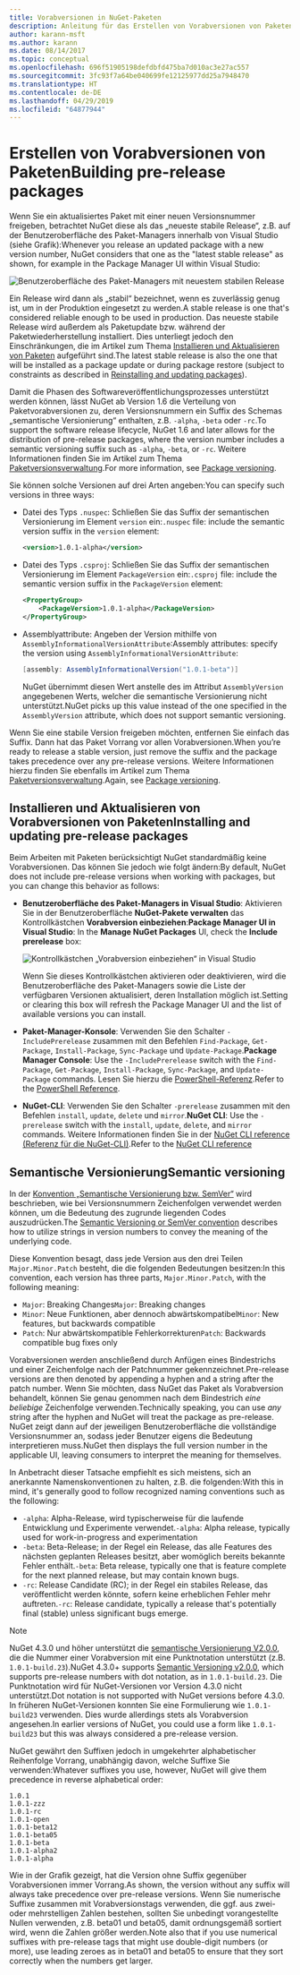 ```yaml
---
title: Vorabversionen in NuGet-Paketen
description: Anleitung für das Erstellen von Vorabversionen von Paketen
author: karann-msft
ms.author: karann
ms.date: 08/14/2017
ms.topic: conceptual
ms.openlocfilehash: 696f51905198defdbfd475ba7d010ac3e27ac557
ms.sourcegitcommit: 3fc93f7a64be040699fe12125977dd25a7948470
ms.translationtype: HT
ms.contentlocale: de-DE
ms.lasthandoff: 04/29/2019
ms.locfileid: "64877944"
---
```

# <a name="building-pre-release-packages"></a><span data-ttu-id="201dc-103">Erstellen von Vorabversionen von Paketen</span><span class="sxs-lookup"><span data-stu-id="201dc-103">Building pre-release packages</span></span>

<span data-ttu-id="201dc-104">Wenn Sie ein aktualisiertes Paket mit einer neuen Versionsnummer freigeben, betrachtet NuGet diese als das „neueste stabile Release“, z.B. auf der Benutzeroberfläche des Paket-Managers innerhalb von Visual Studio (siehe Grafik):</span><span class="sxs-lookup"><span data-stu-id="201dc-104">Whenever you release an updated package with a new version number, NuGet considers that one as the "latest stable release" as shown, for example in the Package Manager UI within Visual Studio:</span></span>

![Benutzeroberfläche des Paket-Managers mit neuestem stabilen Release](media/Prerelease_01-LatestStable.png)

<span data-ttu-id="201dc-106">Ein Release wird dann als „stabil“ bezeichnet, wenn es zuverlässig genug ist, um in der Produktion eingesetzt zu werden.</span><span class="sxs-lookup"><span data-stu-id="201dc-106">A stable release is one that's considered reliable enough to be used in production.</span></span> <span data-ttu-id="201dc-107">Das neueste stabile Release wird außerdem als Paketupdate bzw. während der Paketwiederherstellung installiert. Dies unterliegt jedoch den Einschränkungen, die im Artikel zum Thema [Installieren und Aktualisieren von Paketen](../consume-packages/reinstalling-and-updating-packages.md) aufgeführt sind.</span><span class="sxs-lookup"><span data-stu-id="201dc-107">The latest stable release is also the one that will be installed as a package update or during package restore (subject to constraints as described in [Reinstalling and updating packages](../consume-packages/reinstalling-and-updating-packages.md)).</span></span>

<span data-ttu-id="201dc-108">Damit die Phasen des Softwareveröffentlichungsprozesses unterstützt werden können, lässt NuGet ab Version 1.6 die Verteilung von Paketvorabversionen zu, deren Versionsnummern ein Suffix des Schemas „semantische Versionierung“ enthalten, z.B. `-alpha`, `-beta` oder `-rc`.</span><span class="sxs-lookup"><span data-stu-id="201dc-108">To support the software release lifecycle, NuGet 1.6 and later allows for the distribution of pre-release packages, where the version number includes a semantic versioning suffix such as `-alpha`, `-beta`, or `-rc`.</span></span> <span data-ttu-id="201dc-109">Weitere Informationen finden Sie im Artikel zum Thema [Paketversionsverwaltung](../reference/package-versioning.md#pre-release-versions).</span><span class="sxs-lookup"><span data-stu-id="201dc-109">For more information, see [Package versioning](../reference/package-versioning.md#pre-release-versions).</span></span>

<span data-ttu-id="201dc-110">Sie können solche Versionen auf drei Arten angeben:</span><span class="sxs-lookup"><span data-stu-id="201dc-110">You can specify such versions in three ways:</span></span>

- <span data-ttu-id="201dc-111">Datei des Typs `.nuspec`: Schließen Sie das Suffix der semantischen Versionierung im Element `version` ein:</span><span class="sxs-lookup"><span data-stu-id="201dc-111">`.nuspec` file: include the semantic version suffix in the `version` element:</span></span>

    ```xml
    <version>1.0.1-alpha</version>
    ```

- <span data-ttu-id="201dc-112">Datei des Typs `.csproj`: Schließen Sie das Suffix der semantischen Versionierung im Element `PackageVersion` ein:</span><span class="sxs-lookup"><span data-stu-id="201dc-112">`.csproj` file: include the semantic version suffix in the `PackageVersion` element:</span></span>

    ```xml
    <PropertyGroup>
        <PackageVersion>1.0.1-alpha</PackageVersion>
    </PropertyGroup>
    ```

- <span data-ttu-id="201dc-113">Assemblyattribute: Angeben der Version mithilfe von `AssemblyInformationalVersionAttribute`:</span><span class="sxs-lookup"><span data-stu-id="201dc-113">Assembly attributes: specify the version using `AssemblyInformationalVersionAttribute`:</span></span>

    ```cs
    [assembly: AssemblyInformationalVersion("1.0.1-beta")]
    ```

    <span data-ttu-id="201dc-114">NuGet übernimmt diesen Wert anstelle des im Attribut `AssemblyVersion` angegebenen Werts, welcher die semantische Versionierung nicht unterstützt.</span><span class="sxs-lookup"><span data-stu-id="201dc-114">NuGet picks up this value instead of the one specified in the `AssemblyVersion` attribute, which does not support semantic versioning.</span></span>

<span data-ttu-id="201dc-115">Wenn Sie eine stabile Version freigeben möchten, entfernen Sie einfach das Suffix. Dann hat das Paket Vorrang vor allen Vorabversionen.</span><span class="sxs-lookup"><span data-stu-id="201dc-115">When you’re ready to release a stable version, just remove the suffix and the package takes precedence over any pre-release versions.</span></span> <span data-ttu-id="201dc-116">Weitere Informationen hierzu finden Sie ebenfalls im Artikel zum Thema [Paketversionsverwaltung](../reference/package-versioning.md#pre-release-versions).</span><span class="sxs-lookup"><span data-stu-id="201dc-116">Again, see [Package versioning](../reference/package-versioning.md#pre-release-versions).</span></span>

## <a name="installing-and-updating-pre-release-packages"></a><span data-ttu-id="201dc-117">Installieren und Aktualisieren von Vorabversionen von Paketen</span><span class="sxs-lookup"><span data-stu-id="201dc-117">Installing and updating pre-release packages</span></span>

<span data-ttu-id="201dc-118">Beim Arbeiten mit Paketen berücksichtigt NuGet standardmäßig keine Vorabversionen. Das können Sie jedoch wie folgt ändern:</span><span class="sxs-lookup"><span data-stu-id="201dc-118">By default, NuGet does not include pre-release versions when working with packages, but you can change this behavior as follows:</span></span>

- <span data-ttu-id="201dc-119">**Benutzeroberfläche des Paket-Managers in Visual Studio**: Aktivieren Sie in der Benutzeroberfläche **NuGet-Pakete verwalten** das Kontrollkästchen **Vorabversion einbeziehen**:</span><span class="sxs-lookup"><span data-stu-id="201dc-119">**Package Manager UI in Visual Studio**: In the **Manage NuGet Packages** UI, check the **Include prerelease** box:</span></span>

    ![Kontrollkästchen „Vorabversion einbeziehen“ in Visual Studio](media/Prerelease_02-CheckPrerelease.png)

    <span data-ttu-id="201dc-121">Wenn Sie dieses Kontrollkästchen aktivieren oder deaktivieren, wird die Benutzeroberfläche des Paket-Managers sowie die Liste der verfügbaren Versionen aktualisiert, deren Installation möglich ist.</span><span class="sxs-lookup"><span data-stu-id="201dc-121">Setting or clearing this box will refresh the Package Manager UI and the list of available versions you can install.</span></span>

- <span data-ttu-id="201dc-122">**Paket-Manager-Konsole**: Verwenden Sie den Schalter `-IncludePrerelease` zusammen mit den Befehlen `Find-Package`, `Get-Package`, `Install-Package`, `Sync-Package` und `Update-Package`.</span><span class="sxs-lookup"><span data-stu-id="201dc-122">**Package Manager Console**: Use the `-IncludePrerelease` switch with the `Find-Package`, `Get-Package`, `Install-Package`, `Sync-Package`, and `Update-Package` commands.</span></span> <span data-ttu-id="201dc-123">Lesen Sie hierzu die [PowerShell-Referenz](../tools/powershell-reference.md).</span><span class="sxs-lookup"><span data-stu-id="201dc-123">Refer to the [PowerShell Reference](../tools/powershell-reference.md).</span></span>

- <span data-ttu-id="201dc-124">**NuGet-CLI**: Verwenden Sie den Schalter `-prerelease` zusammen mit den Befehlen `install`, `update`, `delete` und `mirror`.</span><span class="sxs-lookup"><span data-stu-id="201dc-124">**NuGet CLI**: Use the `-prerelease` switch with the `install`, `update`, `delete`, and `mirror` commands.</span></span> <span data-ttu-id="201dc-125">Weitere Informationen finden Sie in der [NuGet CLI reference (Referenz für die NuGet-CLI)](../tools/nuget-exe-cli-reference.md).</span><span class="sxs-lookup"><span data-stu-id="201dc-125">Refer to the [NuGet CLI reference](../tools/nuget-exe-cli-reference.md)</span></span>

## <a name="semantic-versioning"></a><span data-ttu-id="201dc-126">Semantische Versionierung</span><span class="sxs-lookup"><span data-stu-id="201dc-126">Semantic versioning</span></span>

<span data-ttu-id="201dc-127">In der [Konvention „Semantische Versionierung bzw. SemVer“](http://semver.org/spec/v1.0.0.html) wird beschrieben, wie bei Versionsnummern Zeichenfolgen verwendet werden können, um die Bedeutung des zugrunde liegenden Codes auszudrücken.</span><span class="sxs-lookup"><span data-stu-id="201dc-127">The [Semantic Versioning or SemVer convention](http://semver.org/spec/v1.0.0.html) describes how to utilize strings in version numbers to convey the meaning of the underlying code.</span></span>

<span data-ttu-id="201dc-128">Diese Konvention besagt, dass jede Version aus den drei Teilen `Major.Minor.Patch` besteht, die die folgenden Bedeutungen besitzen:</span><span class="sxs-lookup"><span data-stu-id="201dc-128">In this convention, each version has three parts, `Major.Minor.Patch`, with the following meaning:</span></span>

- <span data-ttu-id="201dc-129">`Major`: Breaking Changes</span><span class="sxs-lookup"><span data-stu-id="201dc-129">`Major`: Breaking changes</span></span>
- <span data-ttu-id="201dc-130">`Minor`: Neue Funktionen, aber dennoch abwärtskompatibel</span><span class="sxs-lookup"><span data-stu-id="201dc-130">`Minor`: New features, but backwards compatible</span></span>
- <span data-ttu-id="201dc-131">`Patch`: Nur abwärtskompatible Fehlerkorrekturen</span><span class="sxs-lookup"><span data-stu-id="201dc-131">`Patch`: Backwards compatible bug fixes only</span></span>

<span data-ttu-id="201dc-132">Vorabversionen werden anschließend durch Anfügen eines Bindestrichs und einer Zeichenfolge nach der Patchnummer gekennzeichnet.</span><span class="sxs-lookup"><span data-stu-id="201dc-132">Pre-release versions are then denoted by appending a hyphen and a string after the patch number.</span></span> <span data-ttu-id="201dc-133">Wenn Sie möchten, dass NuGet das Paket als Vorabversion behandelt, können Sie genau genommen nach dem Bindestrich *eine beliebige* Zeichenfolge verwenden.</span><span class="sxs-lookup"><span data-stu-id="201dc-133">Technically speaking, you can use *any* string after the hyphen and NuGet will treat the package as pre-release.</span></span> <span data-ttu-id="201dc-134">NuGet zeigt dann auf der jeweiligen Benutzeroberfläche die vollständige Versionsnummer an, sodass jeder Benutzer eigens die Bedeutung interpretieren muss.</span><span class="sxs-lookup"><span data-stu-id="201dc-134">NuGet then displays the full version number in the applicable UI, leaving consumers to interpret the meaning for themselves.</span></span>

<span data-ttu-id="201dc-135">In Anbetracht dieser Tatsache empfiehlt es sich meistens, sich an anerkannte Namenskonventionen zu halten, z.B. die folgenden:</span><span class="sxs-lookup"><span data-stu-id="201dc-135">With this in mind, it's generally good to follow recognized naming conventions such as the following:</span></span>

- <span data-ttu-id="201dc-136">`-alpha`: Alpha-Release, wird typischerweise für die laufende Entwicklung und Experimente verwendet.</span><span class="sxs-lookup"><span data-stu-id="201dc-136">`-alpha`: Alpha release, typically used for work-in-progress and experimentation</span></span>
- <span data-ttu-id="201dc-137">`-beta`: Beta-Release; in der Regel ein Release, das alle Features des nächsten geplanten Releases besitzt, aber womöglich bereits bekannte Fehler enthält.</span><span class="sxs-lookup"><span data-stu-id="201dc-137">`-beta`: Beta release, typically one that is feature complete for the next planned release, but may contain known bugs.</span></span>
- <span data-ttu-id="201dc-138">`-rc`: Release Candidate (RC); in der Regel ein stabiles Release, das veröffentlicht werden könnte, sofern keine erheblichen Fehler mehr auftreten.</span><span class="sxs-lookup"><span data-stu-id="201dc-138">`-rc`: Release candidate, typically a release that's potentially final (stable) unless significant bugs emerge.</span></span>

> [!Note]
> <span data-ttu-id="201dc-139">NuGet 4.3.0 und höher unterstützt die [semantische Versionierung V2.0.0](http://semver.org/spec/v2.0.0.html), die die Nummer einer Vorabversion mit eine Punktnotation unterstützt (z.B. `1.0.1-build.23`).</span><span class="sxs-lookup"><span data-stu-id="201dc-139">NuGet 4.3.0+ supports [Semantic Versioning v2.0.0](http://semver.org/spec/v2.0.0.html), which supports pre-release numbers with dot notation, as in `1.0.1-build.23`.</span></span> <span data-ttu-id="201dc-140">Die Punktnotation wird für NuGet-Versionen vor Version 4.3.0 nicht unterstützt.</span><span class="sxs-lookup"><span data-stu-id="201dc-140">Dot notation is not supported with NuGet versions before 4.3.0.</span></span> <span data-ttu-id="201dc-141">In früheren NuGet-Versionen konnten Sie eine Formulierung wie `1.0.1-build23` verwenden. Dies wurde allerdings stets als Vorabversion angesehen.</span><span class="sxs-lookup"><span data-stu-id="201dc-141">In earlier versions of NuGet, you could use a form like `1.0.1-build23` but this was always considered a pre-release version.</span></span>

<span data-ttu-id="201dc-142">NuGet gewährt den Suffixen jedoch in umgekehrter alphabetischer Reihenfolge Vorrang, unabhängig davon, welche Suffixe Sie verwenden:</span><span class="sxs-lookup"><span data-stu-id="201dc-142">Whatever suffixes you use, however, NuGet will give them precedence in reverse alphabetical order:</span></span>

    1.0.1
    1.0.1-zzz
    1.0.1-rc
    1.0.1-open
    1.0.1-beta12
    1.0.1-beta05
    1.0.1-beta
    1.0.1-alpha2
    1.0.1-alpha

<span data-ttu-id="201dc-143">Wie in der Grafik gezeigt, hat die Version ohne Suffix gegenüber Vorabversionen immer Vorrang.</span><span class="sxs-lookup"><span data-stu-id="201dc-143">As shown, the version without any suffix will always take precedence over pre-release versions.</span></span> <span data-ttu-id="201dc-144">Wenn Sie numerische Suffixe zusammen mit Vorabversionstags verwenden, die ggf. aus zwei- oder mehrstelligen Zahlen bestehen, sollten Sie unbedingt vorangestellte Nullen verwenden, z.B. beta01 und beta05, damit ordnungsgemäß sortiert wird, wenn die Zahlen größer werden.</span><span class="sxs-lookup"><span data-stu-id="201dc-144">Note also that if you use numerical suffixes with pre-release tags that might use double-digit numbers (or more), use leading zeroes as in beta01 and beta05 to ensure that they sort correctly when the numbers get larger.</span></span>
